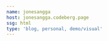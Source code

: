 ```yaml
---
name: jonesangga
host: jonesangga.codeberg.page
ssg: html
type: 'blog, personal, demo/visual'
---
```

